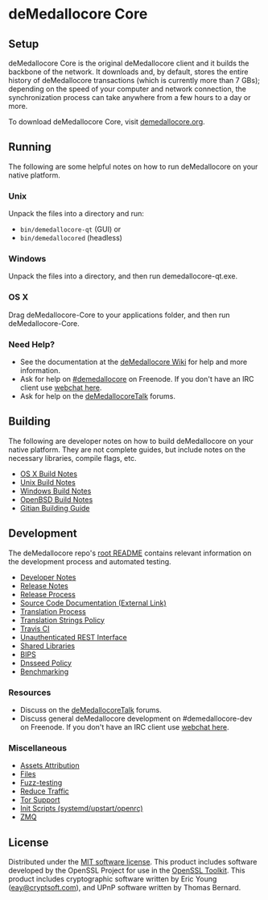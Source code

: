 deMedallocore Core
=============

Setup
---------------------
deMedallocore Core is the original deMedallocore client and it builds the backbone of the network. It downloads and, by default, stores the entire history of deMedallocore transactions (which is currently more than 7 GBs); depending on the speed of your computer and network connection, the synchronization process can take anywhere from a few hours to a day or more.

To download deMedallocore Core, visit [demedallocore.org](https://demedallocore.org).

Running
---------------------
The following are some helpful notes on how to run deMedallocore on your native platform.

### Unix

Unpack the files into a directory and run:

- `bin/demedallocore-qt` (GUI) or
- `bin/demedallocored` (headless)

### Windows

Unpack the files into a directory, and then run demedallocore-qt.exe.

### OS X

Drag deMedallocore-Core to your applications folder, and then run deMedallocore-Core.

### Need Help?

* See the documentation at the [deMedallocore Wiki](https://demedallocore.info/)
for help and more information.
* Ask for help on [#demedallocore](http://webchat.freenode.net?channels=demedallocore) on Freenode. If you don't have an IRC client use [webchat here](http://webchat.freenode.net?channels=demedallocore).
* Ask for help on the [deMedallocoreTalk](https://demedallocoretalk.io/) forums.

Building
---------------------
The following are developer notes on how to build deMedallocore on your native platform. They are not complete guides, but include notes on the necessary libraries, compile flags, etc.

- [OS X Build Notes](build-osx.md)
- [Unix Build Notes](build-unix.md)
- [Windows Build Notes](build-windows.md)
- [OpenBSD Build Notes](build-openbsd.md)
- [Gitian Building Guide](gitian-building.md)

Development
---------------------
The deMedallocore repo's [root README](/README.md) contains relevant information on the development process and automated testing.

- [Developer Notes](developer-notes.md)
- [Release Notes](release-notes.md)
- [Release Process](release-process.md)
- [Source Code Documentation (External Link)](https://dev.visucore.com/demedallocore/doxygen/)
- [Translation Process](translation_process.md)
- [Translation Strings Policy](translation_strings_policy.md)
- [Travis CI](travis-ci.md)
- [Unauthenticated REST Interface](REST-interface.md)
- [Shared Libraries](shared-libraries.md)
- [BIPS](bips.md)
- [Dnsseed Policy](dnsseed-policy.md)
- [Benchmarking](benchmarking.md)

### Resources
* Discuss on the [deMedallocoreTalk](https://demedallocoretalk.io/) forums.
* Discuss general deMedallocore development on #demedallocore-dev on Freenode. If you don't have an IRC client use [webchat here](http://webchat.freenode.net/?channels=demedallocore-dev).

### Miscellaneous
- [Assets Attribution](assets-attribution.md)
- [Files](files.md)
- [Fuzz-testing](fuzzing.md)
- [Reduce Traffic](reduce-traffic.md)
- [Tor Support](tor.md)
- [Init Scripts (systemd/upstart/openrc)](init.md)
- [ZMQ](zmq.md)

License
---------------------
Distributed under the [MIT software license](/COPYING).
This product includes software developed by the OpenSSL Project for use in the [OpenSSL Toolkit](https://www.openssl.org/). This product includes
cryptographic software written by Eric Young ([eay@cryptsoft.com](mailto:eay@cryptsoft.com)), and UPnP software written by Thomas Bernard.
